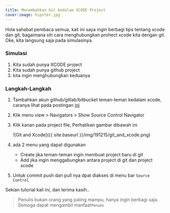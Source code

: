 ```yaml
---
title: Menambahkan Git kedalam XCODE Project
cover-image: hipster.jpg
---
```



Hola sahabat pembaca semua, kali ini saya ingin berbagi tips tentang xcode dan git, bagaimana sih cara menghubungkan prohect xcode kita dengan git. Oke, kita langsung saja pada simulasinya.
<!--more-->

### Simulasi ###
1. Kita sudah punya XCODE project
2. Kita sudah punya github project
3. kita ingin menghubungkan keduanya

### Langkah-Langkah ###
1. Tambahkan akun github/gitlab/bitbucket teman-teman kedalam xcode, caranya lihat pada postingan [ini](https://thengoding.com/2019/12/15/menambahkan-akun-git-kedalam-xcode/)

2. Klik menu view > Navigators > Show Source Control Navigator

3. Klik kanan pada project file, Perhatikan gambar dibawah ini

      ![Git and Xcode]({{ site.baseurl }}/img/191215/git_and_xcode.png)

4. ada 2 menu yang dapat digunakan

   - Create jika teman-teman ingin membuat project baru di git
   - Add jika ingin menggabungkan antara project di git dan project xcode

5. Untuk commit push dan pull nya dpat diakses di menu bar `Source Control`

Sekian tutorial kali ini, dan terima kasih..

>Penulis bukan orang yang paling mampu, hanya ingin berbagi saja. Semoga dapat mengambil manfaat<small>Penulis</small>